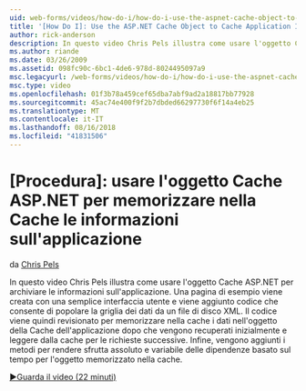 ```yaml
---
uid: web-forms/videos/how-do-i/how-do-i-use-the-aspnet-cache-object-to-cache-application-information
title: '[How Do I]: Use the ASP.NET Cache Object to Cache Application Information | Microsoft Docs'
author: rick-anderson
description: In questo video Chris Pels illustra come usare l'oggetto Cache ASP.NET per archiviare le informazioni sull'applicazione. Una pagina di esempio viene creata con una semplice interfaccia utente un...
ms.author: riande
ms.date: 03/26/2009
ms.assetid: 098fc90c-6bc1-4de6-978d-8024495097a9
msc.legacyurl: /web-forms/videos/how-do-i/how-do-i-use-the-aspnet-cache-object-to-cache-application-information
msc.type: video
ms.openlocfilehash: 01f3b78a459cef65dba7abf9ad2a18817bb77928
ms.sourcegitcommit: 45ac74e400f9f2b7dbded66297730f6f14a4eb25
ms.translationtype: MT
ms.contentlocale: it-IT
ms.lasthandoff: 08/16/2018
ms.locfileid: "41831506"
---
```

<a name="how-do-i-use-the-aspnet-cache-object-to-cache-application-information"></a>[Procedura]: usare l'oggetto Cache ASP.NET per memorizzare nella Cache le informazioni sull'applicazione
====================
da [Chris Pels](https://twitter.com/chrispels)

In questo video Chris Pels illustra come usare l'oggetto Cache ASP.NET per archiviare le informazioni sull'applicazione. Una pagina di esempio viene creata con una semplice interfaccia utente e viene aggiunto codice che consente di popolare la griglia dei dati da un file di disco XML. Il codice viene quindi revisionato per memorizzare nella cache i dati nell'oggetto della Cache dell'applicazione dopo che vengono recuperati inizialmente e leggere dalla cache per le richieste successive. Infine, vengono aggiunti i metodi per rendere sfrutta assoluto e variabile delle dipendenze basato sul tempo per l'oggetto memorizzato nella cache.

[&#9654;Guarda il video (22 minuti)](https://channel9.msdn.com/Blogs/ASP-NET-Site-Videos/how-do-i-use-the-aspnet-cache-object-to-cache-application-information)
